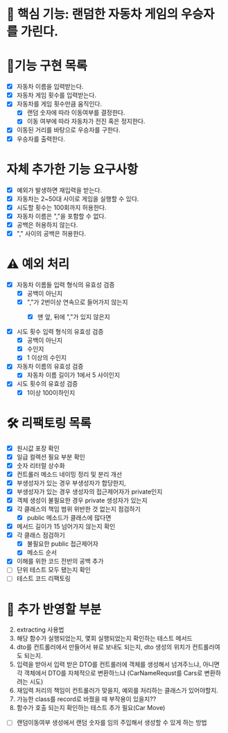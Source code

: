 # 📌 핵심 기능: 랜덤한 자동차 게임의 우승자를 가린다.

# 📝기능 구현 목록

- [x] 자동차 이름을 입력받는다.
- [x] 자동차 게임 횟수를 입력받는다.
- [x] 자동차를 게임 횟수만큼 움직인다.
    - [x] 랜덤 숫자에 따라 이동여부를 결정한다.
    - [x] 이동 여부에 따라 자동차가 전진 혹은 정지한다.
- [x] 이동된 거리를 바탕으로 우승자를 구한다.
- [x] 우승자를 출력한다.

# 자체 추가한 기능 요구사항

- [x] 예외가 발생하면 재입력을 받는다.
- [x] 자동차는 2~50대 사이로 게임을 실행할 수 있다.
- [x] 시도할 횟수는 100회까지 허용한다.
- [x] 자동차 이름은 ","을 포함할 수 없다.
- [x] 공백은 허용하지 않는다.
- [x] "," 사이의 공백은 허용한다.

# ⚠️ 예외 처리

- [x] 자동차 이름들 입력 형식의 유효성 검증
  - [x] 공백이 아닌지
  - [x] ","가 2번이상 연속으로 들어가지 않는지
    - [x] 맨 앞, 뒤에 ","가 있지 않은지


- [x] 시도 횟수 입력 형식의 유효성 검증
    - [x] 공백이 아닌지
    - [x] 수인지
    - [x] 1 이상의 수인지

-[x] 자동차 이름의 유효성 검증
    - [x] 자동차 이름 길이가 1에서 5 사이인지

-[x] 시도 횟수의 유효성 검증
    - [x] 1이상 100이하인지

# 🛠 리팩토링 목록

- [x] 원시값 포장 확인
- [x] 일급 컬렉션 필요 부분 확인
- [x] 숫자 리터럴 상수화
- [x] 컨트롤러 메소드 네이밍 정리 및 분리 개선
- [x] 부생성자가 있는 경우 부생성자가 합당한지,
- [x] 부생성자가 있는 경우 생성자의 접근제어자가 private인지
- [x] 객체 생성이 불필요한 경우 private 생성자가 있는지
- [x] 각 클래스의 책임 범위 위반한 것 없는지 점검하기
    - [x] public 메소드가 클래스에 많다면
- [x] 메서드 길이가 15 넘어가지 않는지 확인
- [x] 각 클래스 점검하기
    - [x] 불필요한 public 접근제어자
    - [x] 메소드 순서
- [x] 이해를 위한 코드 전반의 공백 추가
- [ ] 단위 테스트 모두 됐는지 확인
- [ ] 테스트 코드 리팩토링
 
# 🧐 추가 반영할 부분

2. extracting 사용법
3. 해당 함수가 실행되었는지, 몇회 실행되었는지 확인하는 테스트 메서드
4. dto를 컨트롤러에서 만들어서 뷰로 보내도 되는지, dto 생성의 위치가 컨트롤러여도 되는지.
5. 입력을 받아서 입력 받은 DTO를 컨트롤러에 객체를 생성해서 넘겨주느냐, 아니면 각 객체에서 DTO를 자체적으로 변환하느냐 (CarNameRequst를 Cars로 변환하려는 시도)
6. 재입력 처리의 책임이 컨트롤러가 맞을지, 예외를 처리하는 클래스가 있어야할지.
7. 가능한 class를 record로 바꿨을 때 부작용이 있을지??
8. 함수가 호출 되는지 확인하는 테스트 추가 필요(Car Move)
- [ ] 랜덤이동여부 생성에서 랜덤 숫자를 임의 주입해서 생성할 수 있게 하는 방법

 